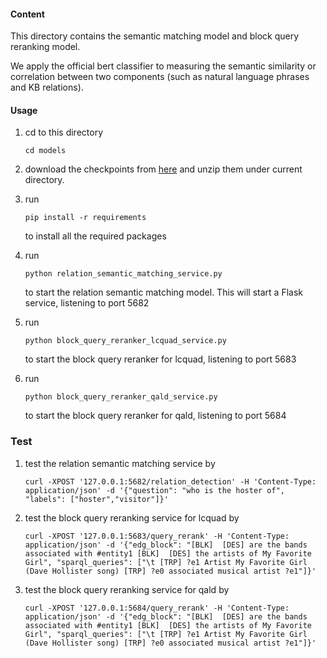 #### Content

This directory contains the semantic matching model and block query reranking model.

We apply the official bert classifier to measuring the semantic similarity or correlation between two components (such
as natural language phrases and KB relations).

#### Usage

1. cd to this directory
   ```
   cd models
   ``` 

2. download the checkpoints from [here](https://drive.google.com/file/d/1CV5W19Ghj6i_JHt7sDenVfTjPYql44R-/view?usp=sharing) and unzip them under current directory.


3. run

   ```
   pip install -r requirements
   ```
   to install all the required packages

4. run
   ```
   python relation_semantic_matching_service.py
   ``` 
   to start the relation semantic matching model. This will start a Flask
   service, listening to port 5682

5. run 
   ```
   python block_query_reranker_lcquad_service.py
   ``` 
   to start the block query reranker for lcquad, listening to port
   5683

6. run 
   ```
   python block_query_reranker_qald_service.py
   ``` 
   to start the block query reranker for qald, listening to port 5684

### Test

1. test the relation semantic matching service
   by   
   ```shell
   curl -XPOST '127.0.0.1:5682/relation_detection' -H 'Content-Type: application/json' -d '{"question": "who is the hoster of", "labels": ["hoster","visitor"]}'
   ```
2. test the block query reranking service for lcquad
   by 
   ```shell
   curl -XPOST '127.0.0.1:5683/query_rerank' -H 'Content-Type: application/json' -d '{"edg_block": "[BLK]  [DES] are the bands associated with #entity1 [BLK]  [DES] the artists of My Favorite Girl", "sparql_queries": ["\t [TRP] ?e1 Artist My Favorite Girl (Dave Hollister song) [TRP] ?e0 associated musical artist ?e1"]}'
   ```
3. test the block query reranking service for qald
   by 
   ```shell
   curl -XPOST '127.0.0.1:5684/query_rerank' -H 'Content-Type: application/json' -d '{"edg_block": "[BLK]  [DES] are the bands associated with #entity1 [BLK]  [DES] the artists of My Favorite Girl", "sparql_queries": ["\t [TRP] ?e1 Artist My Favorite Girl (Dave Hollister song) [TRP] ?e0 associated musical artist ?e1"]}'
   ```

